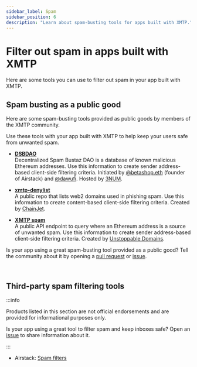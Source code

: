 ```yaml
---
sidebar_label: Spam
sidebar_position: 6
description: "Learn about spam-busting tools for apps built with XMTP."
---
```


# Filter out spam in apps built with XMTP

Here are some tools you can use to filter out spam in your app built with XMTP.

## Spam busting as a public good

Here are some spam-busting tools provided as public goods by members of the XMTP community.

Use these tools with your app built with XMTP to help keep your users safe from unwanted spam.

- [**DSBDAO**](https://github.com/3numdao/dsbdao)  
  Decentralized Spam Bustaz DAO is a database of known malicious Ethereum addresses. Use this information to create sender address-based client-side filtering criteria. Initiated by [@betashop.eth](https://warpcast.com/betashop.eth) (founder of Airstack) and [@dawufi](https://warpcast.com/dawufi). Hosted by [3NUM](https://3num.co/).

- [**xmtp-denylist**](https://github.com/chainjet/xmtp-denylist)  
  A public repo that lists web2 domains used in phishing spam. Use this information to create content-based client-side filtering criteria. Created by [ChainJet](https://chainjet.io/).

- [**XMTP spam**](https://docs.unstoppabledomains.com/openapi/messaging-v1/#tag/Chat/paths/~1xmtp~1spam~1%7Baddress%7D/get)  
  A public API endpoint to query where an Ethereum address is a source of unwanted spam. Use this information to create sender address-based client-side filtering criteria. Created by [Unstoppable Domains](https://unstoppabledomains.com/).

Is your app using a great spam-busting tool provided as a public good? Tell the community about it by opening a [pull request](https://github.com/xmtp/xmtp-dot-org/pulls) or [issue](https://github.com/xmtp/xmtp-dot-org/issues).

<br/>

## Third-party spam filtering tools

:::info

Products listed in this section are not official endorsements and are provided for informational purposes only. 

Is your app using a great tool to filter spam and keep inboxes safe? Open an [issue](https://github.com/xmtp/xmtp-dot-org/issues) to share information about it.

:::

- Airstack: [Spam filters](https://docs.airstack.xyz/airstack-docs-and-faqs/guides/xmtp/spam-filters)
